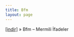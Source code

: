 ```yaml
---
title: Bfm
layout: page
---
```


<a href="https://cloud.mail.ru/public/0fb5b0af3127/Bfm%20-%20Mermili%20Ifadeler" target="_blank">[indir]</a>  »  Bfm &#8211; Mermili İfadeler